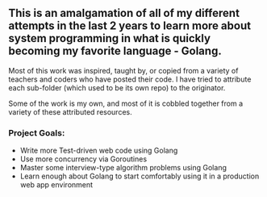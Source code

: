 ## This is an amalgamation of all of my different attempts in the last 2 years to learn more about system programming in what is quickly becoming my favorite language - Golang.

Most of this work was inspired, taught by, or copied from a variety of teachers and coders who have posted their code. I have tried to attribute each sub-folder (which used to be its own repo) to the originator. 

Some of the work is my own, and most of it is cobbled together from a variety of these attributed resources.

### Project Goals: 
* Write more Test-driven web code using Golang
* Use more concurrency via Goroutines
* Master some interview-type algorithm problems using Golang
* Learn enough about Golang to start comfortably using it in a production web app environment
